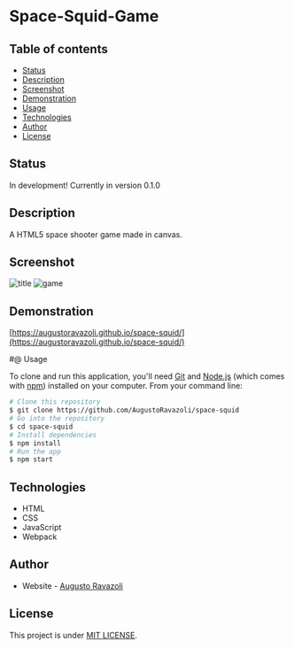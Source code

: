 # Space-Squid-Game

## Table of contents

- [Status](#status)
- [Description](#description)
- [Screenshot](#screenshot)
- [Demonstration](#demonstrations)
- [Usage](#usage)
- [Technologies](#technologies)
- [Author](#author)
- [License](#license)

## Status

In development! Currently in version 0.1.0

## Description

A HTML5 space shooter game made in canvas.

## Screenshot

![title](https://user-images.githubusercontent.com/79065413/151554678-afff02dd-71ed-4621-8b2b-4852d8f3fec4.png)
![game](https://user-images.githubusercontent.com/79065413/151554693-5195a6a5-2cf6-46a8-9020-a9e429ecb470.png)

## Demonstration

[https://augustoravazoli.github.io/space-squid/](https://augustoravazoli.github.io/space-squid/)

#@ Usage

To clone and run this application, you'll need [Git](https://git-scm.com) and [Node.js](https://nodejs.org/en/download/) (which comes with [npm](http://npmjs.com)) installed on your computer. From your command line:

```bash
# Clone this repository
$ git clone https://github.com/AugustoRavazoli/space-squid
# Go into the repository
$ cd space-squid
# Install dependencies
$ npm install
# Run the app
$ npm start
```

## Technologies

- HTML
- CSS
- JavaScript
- Webpack

## Author

- Website - [Augusto Ravazoli](https://augustoravazoli.github.io/)

## License

This project is under [MIT LICENSE](./LICENSE).

